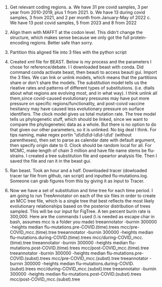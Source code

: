 1. Get relevant coding regions.
    a. We have 31 pre covid samples, 3 per year from 2010-2019, plus 1 from 2021.
    b. We have 13 during covid samples, 3 from 2021, and 2 per month from January-May of 2022
    c. We have 13 post covid samples, 5 from 2023 and 8 from 2022

2. Align them with MAFFT at the codon level. This didn't change the structure, which makes
sense because we only got the full protein-encoding regions. Better safe than sorry.

3. Partition this aligned file into 3 files with the python script

4. Created xml file for BEAST. Below is my process and the parameters I chose for reference/debate. I I downloaded beast with conda. Did command conda activate beast, then beauti to access beauti gui. Import the 3 files. We can link or unlink models, which means that the partitions share or don't share the models. The substitution model tells us the rleative rates and patterns of different types of substitutions. (i.e. dtails about what regions are evolving most, and in what way). I think unlink all them,since covid-caused evolutionary pressures may have put more pressure on specific regions/functionality, and post-coivd vaccine hesitancy may have caused less evolutionary pressure on surface identifiers. The clock model gives us total mutation rate. The tree model tells us phylogenetic stuff, which should be linked, since we want to compare the phylogeneteic data as a whole. But there is no option to do that given our other parameters, so it is unlinked. No big deal I think. For tips naming, make regex portin '\d\d\d\d-\d\d-\d\d' (without parentheses), then set to parse as calendar date with default argument, then specify origin date to 0. Clock should be random local for all. For MCMC, make length of chain 3 million and have file name stems be flu-strains. I created a tree substitution file and opeartor analysis file. Then I saved the file and ran it in the beast gui.

5. Ran beast. Took an hour and a half. Downloaded tracer (dowloaded tracer tar file from github, ran script) and inputted flu-mutations.log. Someone can grab figures from this by giving it as input to Tracer.

6. Now we have a set of substitution and time tree for each time period. I am going to run TreeAnnotator on each of the six files in order to create an MCC tree file, which is a single tree that best reflects the most likely evolutionary relationships based on the posterior distribution of trees sampled. This will be our input for FigTree. A ten percent burin rate is 300,000. Here are the commands I used (\ is needed as escape char in bash, assumes mcc is a folder you made)
treeannotator -burnin 300000 -heights median flu-mutations.pre-COVID.\(time\).trees mcc/pre-COVID_mcc.\(time\).tree
treeannotator -burnin 300000 -heights median flu-mutations.during-COVID.\(time\).trees mcc/during-COVID_mcc.\(time\).tree
treeannotator -burnin 300000 -heights median flu-mutations.post-COVID.\(time\).trees mcc/post-COVID_mcc.\(time\).tree
treeannotator -burnin 300000 -heights median flu-mutations.pre-COVID.\(subst\).trees mcc/pre-COVID_mcc.\(subst\).tree
treeannotator -burnin 300000 -heights median flu-mutations.during-COVID.\(subst\).trees mcc/during-COVID_mcc.\(subst\).tree
treeannotator -burnin 300000 -heights median flu-mutations.post-COVID.\(subst\).trees mcc/post-COVID_mcc.\(subst\).tree